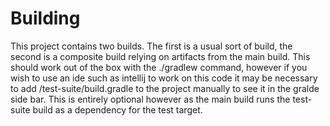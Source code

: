 # Building

This project contains two builds. The first is a usual sort of build, the second is a composite build relying on
artifacts from the main build. This should work out of the box with the ./gradlew command, however if you wish to use
an ide such as intellij to work on this code it may be necessary to add /test-suite/build.gradle to the project
manually to see it in the gralde side bar. This is entirely optional however as the main build runs the test-suite
build as a dependency for the test target. 
